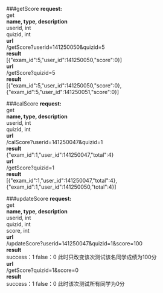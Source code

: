 ###getScore
**request:**  
get   
**name, type, description**  
userid, int  
quizid, int  
**url**  
/getScore?userid=141250050&quizid=5  
**result**  
[{"exam_id":5,"user_id":141250050,"score":0}]  
**url**  
/getScore?quizid=5  
**result**  
[{"exam_id":5,"user_id":141250050,"score":0},{"exam_id":5,"user_id":141250051,"score":0}]

###calScore
**request:**  
get   
**name, type, description**  
userid, int  
quizid, int  
**url**  
/calScore?userid=141250047&quizid=1  
**result**   
{"exam_id":1,"user_id":141250047,"total":4}  
**url**  
/getScore?quizid=1  
**result**   
[{"exam_id":1,"user_id":141250047,"total":4},{"exam_id":1,"user_id":141250050,"total":4}]  

###updateScore
**request:**  
get   
**name, type, description**  
userid, int  
quizid, int  
score, int  
**url**  
/updateScore?userid=141250047&quizid=1&score=100  
**result**   
success：1 false：0 此时只改变该次测试该名同学成绩为100分  
**url**  
/getScore?quizid=1&score=0  
**result**   
success：1 false：0 此时该次测试所有同学为0分